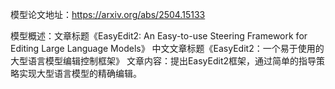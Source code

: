模型论文地址：https://arxiv.org/abs/2504.15133

模型概述：文章标题《EasyEdit2: An Easy-to-use Steering Framework for Editing Large Language Models》
中文文章标题《EasyEdit2：一个易于使用的大型语言模型编辑控制框架》
文章内容：提出EasyEdit2框架，通过简单的指导策略实现大型语言模型的精确编辑。
